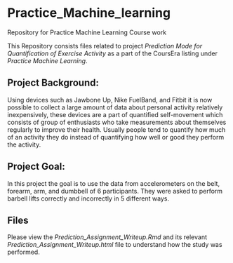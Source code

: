 # Practice_Machine_learning
Repository for Practice Machine Learning Course work

This Repository consists files related to project *Prediction Mode for Quantification of Exercise Activity* as a part of the CoursEra listing under *Practice Machine Learning*. 

## Project Background:

Using devices such as Jawbone Up, Nike FuelBand, and Fitbit it is now possible to collect a large amount of data about personal activity relatively inexpensively, these devices are a part of quantified self-movement which consists of group of enthusiasts who take measurements about themselves regularly to improve their health. Usually people tend to quantify how much of an activity they do instead of quantifying how well or good they perform the activity.

## Project Goal:
In this project the goal is to use the data from accelerometers on the belt, forearm, arm, and dumbbell of 6 participants. They were asked to perform barbell lifts correctly and incorrectly in 5 different ways.

## Files
Please view the *Prediction_Assignment_Writeup.Rmd*  and its relevant *Prediction_Assignment_Writeup.html* file to understand how the study was performed.

